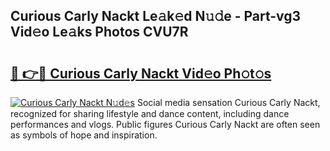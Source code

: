 ## Curious Carly Nackt Le𝚊k𝚎d N𝚞𝚍e - Part-vg3 Vid𝚎o Le𝚊ks Photos CVU7R

# <h2><a href="http://fb75kd.evod.top/?m=Curious+Carly+Nackt">🔗 👉🔴 Curious Carly Nackt Vid𝚎o Ph𝚘t𝚘s</a></h2>

[![Curious Carly Nackt N𝚞d𝚎s](https://i.imgur.com/8V9OHl7.gif)](http://fb75kd.evod.top/?m=Curious+Carly+Nackt)
Social media sensation Curious Carly Nackt, recognized for sharing lifestyle and dance content, including dance performances and vlogs. Public figures Curious Carly Nackt are often seen as symbols of hope and inspiration. 
